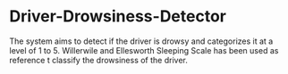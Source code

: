 # Driver-Drowsiness-Detector
The system aims to detect if the driver is drowsy and categorizes it at a level of 1 to 5. Willerwile and Ellesworth Sleeping Scale has been used as reference t classify the drowsiness of the driver.
